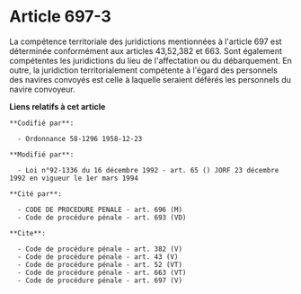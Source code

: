 # Article 697-3

La compétence territoriale des juridictions mentionnées à l'article 697 est déterminée conformément aux articles 43,52,382 et
663. Sont également compétentes les juridictions du lieu de l'affectation ou du débarquement. En outre, la juridiction
territorialement compétente à l'égard des personnels des navires convoyés est celle à laquelle seraient déférés les
personnels du navire convoyeur.

**Liens relatifs à cet article**

	**Codifié par**:

	  - Ordonnance 58-1296 1958-12-23

	**Modifié par**:

	  - Loi n°92-1336 du 16 décembre 1992 - art. 65 () JORF 23 décembre 1992 en vigueur le 1er mars 1994

	**Cité par**:

	  - CODE DE PROCEDURE PENALE - art. 696 (M)
	  - Code de procédure pénale - art. 693 (VD)

	**Cite**:

	  - Code de procédure pénale - art. 382 (V)
	  - Code de procédure pénale - art. 43 (V)
	  - Code de procédure pénale - art. 52 (VT)
	  - Code de procédure pénale - art. 663 (VT)
	  - Code de procédure pénale - art. 697 (V)
